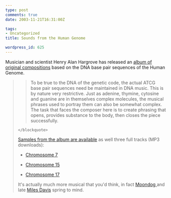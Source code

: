 ```yaml
---
type: post
comments: true
date: 2003-11-21T16:31:00Z

tags:
- Uncategorized
title: Sounds from the Human Genome

wordpress_id: 625
---
```


Musician and scientist Henry Alan Hargrove has released an [album of original compositions](http://www.dnamusiccentral.com/index.html) based on the DNA base pair sequences of the Human Genome. 



	

<blockquote>
		
> 
> To be true to the DNA of the genetic code, the actual ATCG  base pair sequences need be maintained in DNA music.  This is by nature very restrictive.  Just as adenine, thymine, cytosine and guanine are in themselves complex molecules, the musical phrases used to portray them can also be somewhat complex.  The task that faces the composer here is to create phrasing that opens, provides substance to the body, then closes the piece successfully.
> 
> 
	</blockquote>



	

[Samples from the album are available](http://www.dnamusiccentral.com/agrfx.htm) as well three full tracks (MP3 downloads): 



	


	
  * [Chromosome 7](http://www.dnamusiccentral.com/Chromosome%207.mp3)

		
  * [Chromosome 15](http://www.dnamusiccentral.com/Chromosome%2015.mp3)

		
  * [Chromosome 17](http://www.dnamusiccentral.com/Chromosome%2017.mp3)

	

	

It's actually much more musical that you'd think, in fact [Moondog ](http://www.moondogscorner.de/frame.html) and late [Miles Davis](http://www.milesdavis.com/) spring to mind. 
